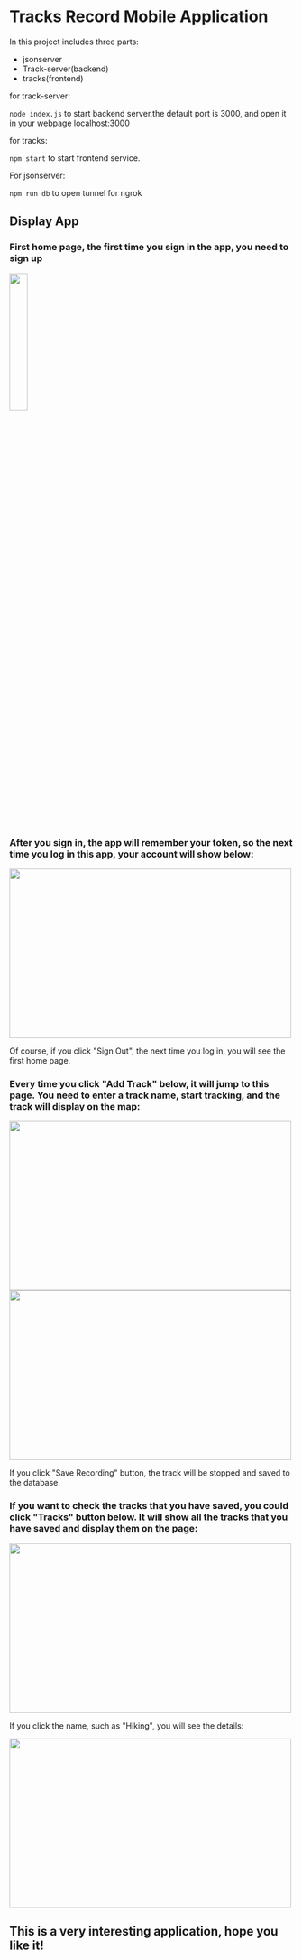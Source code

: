 # Tracks Record Mobile Application

In this project includes three parts:

- jsonserver
- Track-server(backend)
- tracks(frontend)



for track-server:

`node index.js` to start backend server,the default port is 3000, and open it in your webpage localhost:3000



for tracks:

`npm start` to start frontend service.



For jsonserver:

`npm run db` to open tunnel for ngrok 

## Display App

### First home page, the first time you sign in the app, you need to sign up

<img src="https://github.com/Wendy-B-Hub/tracksRecord-mobileApp/blob/main/home.jpeg" width="25%">


### After you sign in, the app will remember your token, so the next time you log in this app, your account will show below:

<img src="https://github.com/Wendy-B-Hub/tracksRecord-mobileApp/blob/main/accountMangament.jpeg" width="500" height="300">


Of course, if you click "Sign Out", the next time you log in, you will see the first home page.


### Every time you click "Add Track" below, it will jump to this page. You need to enter a track name, start tracking, and the track will display on the map:

<img src="https://github.com/Wendy-B-Hub/tracksRecord-mobileApp/blob/main/create.jpeg" width="500" height="300">

<img src="https://github.com/Wendy-B-Hub/tracksRecord-mobileApp/blob/main/tracking.jpeg" width="500" height="300">


If you click "Save Recording" button, the track will be stopped and saved to the database.

### If you want to check the tracks that you have saved, you could click "Tracks" button below. It will show all the tracks that you have saved and display them on the page:

<img src="https://github.com/Wendy-B-Hub/tracksRecord-mobileApp/blob/main/listTracks.jpeg" width="500" height="300">


If you click the name, such as "Hiking", you will see the details:

<img src="https://github.com/Wendy-B-Hub/tracksRecord-mobileApp/blob/main/showRecord.jpeg" width="500" height="300">


## This is a very interesting application, hope you like it!



